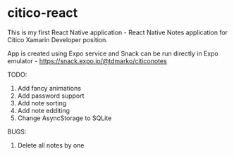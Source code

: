 # citico-react

This is my first React Native application - React Native Notes application for Citico Xamarin Developer position.  

App is created using Expo service and Snack can be run directly in Expo emulator - https://snack.expo.io/@tdmarko/citiconotes

TODO:
1) Add fancy animations
2) Add password support
3) Add note sorting
4) Add note edditing
5) Change AsyncStorage to SQLite

BUGS:
1) Delete all notes by one
